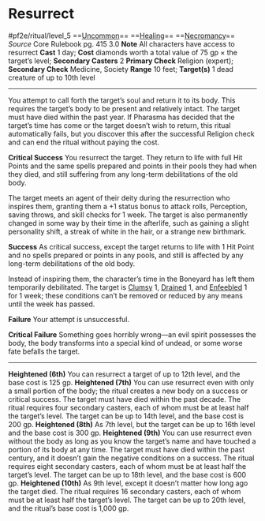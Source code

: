 # Resurrect
#pf2e/ritual/level_5
==[Uncommon](Uncommon.md)== ==[Healing](Healing.md)== ==[Necromancy](Necromancy.md)==
*Source* Core Rulebook pg. 415 3.0
**Note** All characters have access to resurrect
**Cast** 1 day; **Cost** diamonds worth a total value of 75 gp × the target’s level; **Secondary Casters** 2
**Primary Check** Religion (expert); **Secondary Check** Medicine, Society
**Range** 10 feet; **Target(s)** 1 dead creature of up to 10th level

---
You attempt to call forth the target’s soul and return it to its body. This requires the target’s body to be present and relatively intact. The target must have died within the past year. If Pharasma has decided that the target’s time has come or the target doesn’t wish to return, this ritual automatically fails, but you discover this after the successful Religion check and can end the ritual without paying the cost.

**Critical Success** You resurrect the target. They return to life with full Hit Points and the same spells prepared and points in their pools they had when they died, and still suffering from any long-term debilitations of the old body.

The target meets an agent of their deity during the resurrection who inspires them, granting them a +1 status bonus to attack rolls, Perception, saving throws, and skill checks for 1 week. The target is also permanently changed in some way by their time in the afterlife, such as gaining a slight personality shift, a streak of white in the hair, or a strange new birthmark.

**Success** As critical success, except the target returns to life with 1 Hit Point and no spells prepared or points in any pools, and still is affected by any long-term debilitations of the old body. 

Instead of inspiring them, the character’s time in the Boneyard has left them temporarily debilitated. The target is [Clumsy](Clumsy.md) 1, [Drained](Drained.md) 1, and [Enfeebled](Enfeebled.md) 1 for 1 week; these conditions can’t be removed or reduced by any means until the week has passed.

**Failure** Your attempt is unsuccessful.

**Critical Failure** Something goes horribly wrong—an evil spirit possesses the body, the body transforms into a special kind of undead, or some worse fate befalls the target.

<hr>

**Heightened (6th)** You can resurrect a target of up to 12th level, and the base cost is 125 gp.
**Heightened (7th)** You can use resurrect even with only a small portion of the body; the ritual creates a new body on a success or critical success. The target must have died within the past decade. The ritual requires four secondary casters, each of whom must be at least half the target’s level. The target can be up to 14th level, and the base cost is 200 gp.
**Heightened (8th)** As 7th level, but the target can be up to 16th level and the base cost is 300 gp.
**Heightened (9th)** You can use resurrect even without the body as long as you know the target’s name and have touched a portion of its body at any time. The target must have died within the past century, and it doesn’t gain the negative conditions on a success. The ritual requires eight secondary casters, each of whom must be at least half the target’s level. The target can be up to 18th level, and the base cost is 600 gp.
**Heightened (10th)** As 9th level, except it doesn’t matter how long ago the target died. The ritual requires 16 secondary casters, each of whom must be at least half the target’s level. The target can be up to 20th level, and the ritual’s base cost is 1,000 gp.